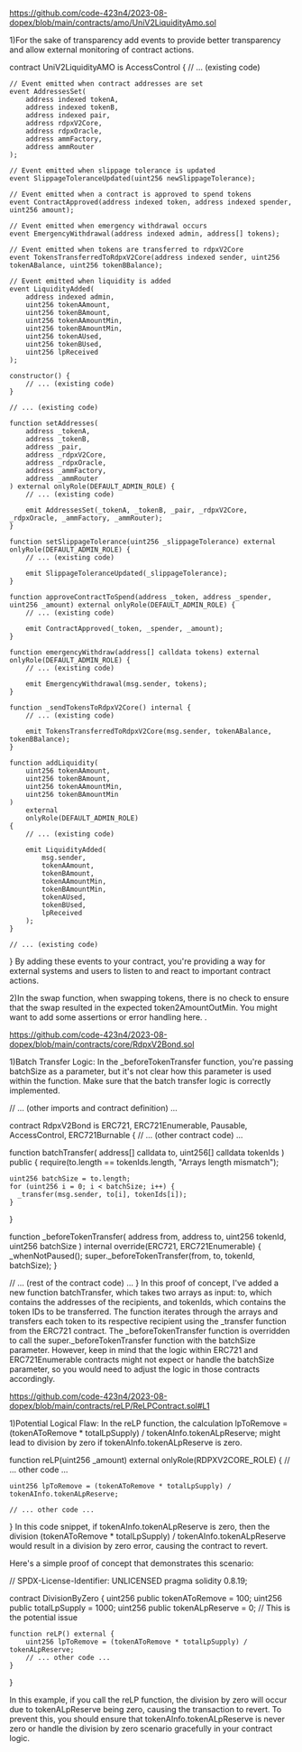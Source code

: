 https://github.com/code-423n4/2023-08-dopex/blob/main/contracts/amo/UniV2LiquidityAmo.sol

1)For the sake of transparency add events to provide better transparency and allow external monitoring of contract actions.

contract UniV2LiquidityAMO is AccessControl {
    // ... (existing code)

    // Event emitted when contract addresses are set
    event AddressesSet(
        address indexed tokenA,
        address indexed tokenB,
        address indexed pair,
        address rdpxV2Core,
        address rdpxOracle,
        address ammFactory,
        address ammRouter
    );

    // Event emitted when slippage tolerance is updated
    event SlippageToleranceUpdated(uint256 newSlippageTolerance);

    // Event emitted when a contract is approved to spend tokens
    event ContractApproved(address indexed token, address indexed spender, uint256 amount);

    // Event emitted when emergency withdrawal occurs
    event EmergencyWithdrawal(address indexed admin, address[] tokens);

    // Event emitted when tokens are transferred to rdpxV2Core
    event TokensTransferredToRdpxV2Core(address indexed sender, uint256 tokenABalance, uint256 tokenBBalance);

    // Event emitted when liquidity is added
    event LiquidityAdded(
        address indexed admin,
        uint256 tokenAAmount,
        uint256 tokenBAmount,
        uint256 tokenAAmountMin,
        uint256 tokenBAmountMin,
        uint256 tokenAUsed,
        uint256 tokenBUsed,
        uint256 lpReceived
    );

    constructor() {
        // ... (existing code)
    }

    // ... (existing code)

    function setAddresses(
        address _tokenA,
        address _tokenB,
        address _pair,
        address _rdpxV2Core,
        address _rdpxOracle,
        address _ammFactory,
        address _ammRouter
    ) external onlyRole(DEFAULT_ADMIN_ROLE) {
        // ... (existing code)

        emit AddressesSet(_tokenA, _tokenB, _pair, _rdpxV2Core, _rdpxOracle, _ammFactory, _ammRouter);
    }

    function setSlippageTolerance(uint256 _slippageTolerance) external onlyRole(DEFAULT_ADMIN_ROLE) {
        // ... (existing code)

        emit SlippageToleranceUpdated(_slippageTolerance);
    }

    function approveContractToSpend(address _token, address _spender, uint256 _amount) external onlyRole(DEFAULT_ADMIN_ROLE) {
        // ... (existing code)

        emit ContractApproved(_token, _spender, _amount);
    }

    function emergencyWithdraw(address[] calldata tokens) external onlyRole(DEFAULT_ADMIN_ROLE) {
        // ... (existing code)

        emit EmergencyWithdrawal(msg.sender, tokens);
    }

    function _sendTokensToRdpxV2Core() internal {
        // ... (existing code)

        emit TokensTransferredToRdpxV2Core(msg.sender, tokenABalance, tokenBBalance);
    }

    function addLiquidity(
        uint256 tokenAAmount,
        uint256 tokenBAmount,
        uint256 tokenAAmountMin,
        uint256 tokenBAmountMin
    )
        external
        onlyRole(DEFAULT_ADMIN_ROLE)
    {
        // ... (existing code)

        emit LiquidityAdded(
            msg.sender,
            tokenAAmount,
            tokenBAmount,
            tokenAAmountMin,
            tokenBAmountMin,
            tokenAUsed,
            tokenBUsed,
            lpReceived
        );
    }

    // ... (existing code)
}
By adding these events to your contract, you're providing a way for external systems and users to listen to and react to important contract actions. 

2)In the swap function, when swapping tokens, there is no check to ensure that the swap resulted in the expected token2AmountOutMin. You might want to add some assertions or error handling here.
.

https://github.com/code-423n4/2023-08-dopex/blob/main/contracts/core/RdpxV2Bond.sol



1)Batch Transfer Logic: In the _beforeTokenTransfer function, you're passing batchSize as a parameter, but it's not clear how this parameter is used within the function. Make sure that the batch transfer logic is correctly implemented.

// ... (other imports and contract definition) ...

contract RdpxV2Bond is
  ERC721,
  ERC721Enumerable,
  Pausable,
  AccessControl,
  ERC721Burnable
{
  // ... (other contract code) ...

  function batchTransfer(
    address[] calldata to,
    uint256[] calldata tokenIds
  ) public {
    require(to.length == tokenIds.length, "Arrays length mismatch");

    uint256 batchSize = to.length;
    for (uint256 i = 0; i < batchSize; i++) {
      _transfer(msg.sender, to[i], tokenIds[i]);
    }
  }

  function _beforeTokenTransfer(
    address from,
    address to,
    uint256 tokenId,
    uint256 batchSize
  ) internal override(ERC721, ERC721Enumerable) {
    _whenNotPaused();
    super._beforeTokenTransfer(from, to, tokenId, batchSize);
  }

  // ... (rest of the contract code) ...
}
In this proof of concept, I've added a new function batchTransfer, which takes two arrays as input: to, which contains the addresses of the recipients, and tokenIds, which contains the token IDs to be transferred. The function iterates through the arrays and transfers each token to its respective recipient using the _transfer function from the ERC721 contract.
The _beforeTokenTransfer function is overridden to call the super._beforeTokenTransfer function with the batchSize parameter. However, keep in mind that the logic within ERC721 and ERC721Enumerable contracts might not expect or handle the batchSize parameter, so you would need to adjust the logic in those contracts accordingly.

https://github.com/code-423n4/2023-08-dopex/blob/main/contracts/reLP/ReLPContract.sol#L1


1)Potential Logical Flaw: In the reLP function, the calculation lpToRemove = (tokenAToRemove * totalLpSupply) / tokenAInfo.tokenALpReserve; might lead to division by zero if tokenAInfo.tokenALpReserve is zero. 

function reLP(uint256 _amount) external onlyRole(RDPXV2CORE_ROLE) {
    // ... other code ...

    uint256 lpToRemove = (tokenAToRemove * totalLpSupply) / tokenAInfo.tokenALpReserve;

    // ... other code ...
}
In this code snippet, if tokenAInfo.tokenALpReserve is zero, then the division (tokenAToRemove * totalLpSupply) / tokenAInfo.tokenALpReserve would result in a division by zero error, causing the contract to revert.

Here's a simple proof of concept that demonstrates this scenario:

// SPDX-License-Identifier: UNLICENSED
pragma solidity 0.8.19;

contract DivisionByZero {
    uint256 public tokenAToRemove = 100;
    uint256 public totalLpSupply = 1000;
    uint256 public tokenALpReserve = 0; // This is the potential issue

    function reLP() external {
        uint256 lpToRemove = (tokenAToRemove * totalLpSupply) / tokenALpReserve;
        // ... other code ...
    }
}

In this example, if you call the reLP function, the division by zero will occur due to tokenALpReserve being zero, causing the transaction to revert.
To prevent this, you should ensure that tokenAInfo.tokenALpReserve is never zero or handle the division by zero scenario gracefully in your contract logic.
